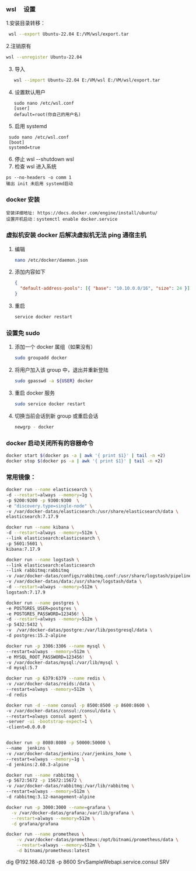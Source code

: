 ### wsl 　设置

1.安装目录转移：

```sh
 wsl --export Ubuntu-22.04 E:/VM/wsl/export.tar
```

2.注销原有

```sh
wsl --unregister Ubuntu-22.04
```

3. 导入

```sh
   wsl --import Ubuntu-22.04 E:/VM/wsl E:/VM/wsl/export.tar
```

4. 设置默认用户

```
   sudo nano /etc/wsl.conf
   [user]
   default=root(你自己的用户名)
```

5. 启用 systemd

```
 sudo nano /etc/wsl.conf
 [boot]
 systemd=true
```

6. 停止
   wsl --shutdown
   wsl
7. 检查 wsl 进入系统

```
ps --no-headers -o comm 1
输出 init 未启用 systemd启动
```

### docker 安装

    安装详细地址: https://docs.docker.com/engine/install/ubuntu/
    设置开机启动：systemctl enable docker.service

### 虚拟机安装 docker 后解决虚拟机无法 ping 通宿主机

1. 编辑

   ```sh
   nano /etc/docker/daemon.json
   ```

2. 添加内容如下
   ```json
   {
     "default-address-pools": [{ "base": "10.10.0.0/16", "size": 24 }]
   }
   ```
3. 重启
   ```sh
   service docker restart
   ```

### 设置免 sudo

1.  添加一个 docker 属组（如果没有）

    ```sh
    sudo groupadd docker
    ```

2.  将用户加入该 group 中，退出并重新登陆

    ```sh
    sudo gpasswd -a ${USER} docker
    ```

3.  重启 docker 服务
    ```sh
    sudo service docker restart
    ```
4.  切换当前会话到新 group 或重启会话
    ```sh
    newgrp - docker
    ```

### docker 启动关闭所有的容器命令

```sh
docker start $(docker ps -a | awk '{ print $1}' | tail -n +2)
docker stop $(docker ps -a | awk '{ print $1}' | tail -n +2)
```

### 常用镜像：

```sh
docker run --name elasticsearch \
-d --restart=always --memory=1g \
-p 9200:9200 -p 9300:9300  \
-e "discovery.type=single-node" \
-v /var/docker-datas/elasticsearch:/usr/share/elasticsearch/data \
elasticsearch:7.17.9

docker run --name kibana \
-d --restart=always --memory=512m \
--link elasticsearch:elasticsearch \
-p 5601:5601 \
kibana:7.17.9

docker run --name logstash \
--link elasticsearch:elasticsearch
--link rabbitmq:rabbitmq
-v /var/docker-datas/configs/rabbitmq.conf:/usr/share/logstash/pipeline/rabbitmq.conf \
-v /var/docker-datas/data:/usr/share/logstash/data \
-d --restart=always --memory=512m \
logstash:7.17.9

docker run --name postgres \
-e POSTGRES_USER=postgres \
-e POSTGRES_PASSWORD=123456! \
-d --restart=always --memory=512m \
-p 5432:5432 \
-v  /var/docker-datas/postgre:/var/lib/postgresql/data \
-d postgres:15.2-alpine

docker run -p 3306:3306 --name mysql \
--restart=always --memory=512m \
-e MYSQL_ROOT_PASSWORD=123456!  \
-v /var/docker-datas/mysql:/var/lib/mysql \
-d mysql:5.7

docker run -p 6379:6379 --name redis \
-v /var/docker-datas/reids:/data \
--restart=always --memory=512m  \
-d redis

docker run -d --name consul -p 8500:8500 -p 8600:8600 \
-v /var/docker-datas/consul:/consul/data \
--restart=always consul agent \
-server -ui -bootstrap-expect=1 \
-client=0.0.0.0


docker run -p 8080:8080 -p 50000:50000 \
--name  jenkins \
-v /var/docker-datas/jenkins:/var/jenkins_home \
--restart=always --memory=1g \
-d jenkins:2.60.3-alpine

docker run --name rabbitmq \
-p 5672:5672 -p 15672:15672 \
-v /var/docker-datas/rabbitmq:/var/lib/rabbitmq \
--restart=always --memory=512m \
-d rabbitmq:3.12-management-alpine

docker run -p 3000:3000 --name=grafana \
  -v /var/docker-datas/grafana:/var/lib/grafana \
  --restart=always --memory=512m \
  -d grafana/grafana

docker run --name prometheus \
    -v /var/docker-datas/prometheus:/opt/bitnami/prometheus/data \
    --restart=always --memory=512m \
    -d bitnami/prometheus:latest

```

dig @192.168.40.128 -p 8600 SrvSampleWebapi.service.consul SRV
